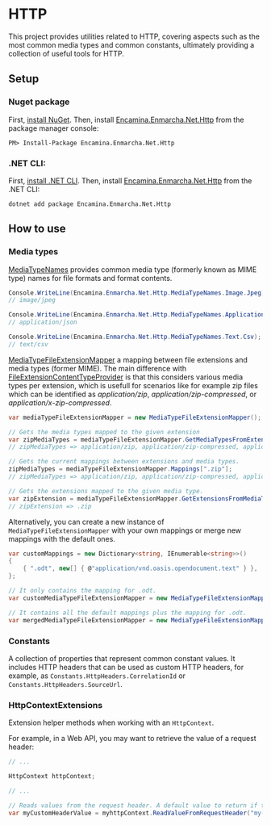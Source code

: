 ﻿# HTTP

This project provides utilities related to HTTP, covering aspects such as the most common media types and common constants, ultimately providing a collection of useful tools for HTTP.

## Setup

### Nuget package

First, [install NuGet](http://docs.nuget.org/docs/start-here/installing-nuget). Then, install [Encamina.Enmarcha.Net.Http](https://www.nuget.org/packages/Encamina.Enmarcha.Net.Http) from the package manager console:

    PM> Install-Package Encamina.Enmarcha.Net.Http

### .NET CLI:

First, [install .NET CLI](https://learn.microsoft.com/en-us/dotnet/core/tools/). Then, install [Encamina.Enmarcha.Net.Http](https://www.nuget.org/packages/Encamina.Enmarcha.Net.Http) from the .NET CLI:

    dotnet add package Encamina.Enmarcha.Net.Http

## How to use

### Media types

[MediaTypeNames](./MediaTypeNames.cs) provides common media type (formerly known as MIME type) names for file formats and format contents.

```csharp
Console.WriteLine(Encamina.Enmarcha.Net.Http.MediaTypeNames.Image.Jpeg);
// image/jpeg

Console.WriteLine(Encamina.Enmarcha.Net.Http.MediaTypeNames.Application.Json);
// application/json

Console.WriteLine(Encamina.Enmarcha.Net.Http.MediaTypeNames.Text.Csv);
// text/csv

```

[MediaTypeFileExtensionMapper](./MediaTypeFileExtensionMapper.cs) a mapping between file extensions and media types (former MIME). The main difference with [FileExtensionContentTypeProvider](https://github.com/dotnet/aspnetcore/blob/main/src/Middleware/StaticFiles/src/FileExtensionContentTypeProvider.cs) is that this considers various media types per extension, which is usefull for scenarios like for example zip files which can be identified as _application/zip_, _application/zip-compressed_, or _application/x-zip-compressed_.


```csharp
var mediaTypeFileExtensionMapper = new MediaTypeFileExtensionMapper();

// Gets the media types mapped to the given extension
var zipMediaTypes = mediaTypeFileExtensionMapper.GetMediaTypesFromExtension(".zip");
// zipMediaTypes => application/zip, application/zip-compressed, application/x-zip-compressed

// Gets the current mappings between extensions and media types.
zipMediaTypes = mediaTypeFileExtensionMapper.Mappings[".zip"];
// zipMediaTypes => application/zip, application/zip-compressed, application/x-zip-compressed

// Gets the extensions mapped to the given media type.
var zipExtension = mediaTypeFileExtensionMapper.GetExtensionsFromMediaType("application/zip");
// zipExtension => .zip
```

Alternatively, you can create a new instance of `MediaTypeFileExtensionMapper` with your own mappings or merge new mappings with the default ones.

```csharp
var customMappings = new Dictionary<string, IEnumerable<string>>()
{
    { ".odt", new[] { @"application/vnd.oasis.opendocument.text" } },
};

// It only contains the mapping for .odt.
var customMediaTypeFileExtensionMapper = new MediaTypeFileExtensionMapper(customMappings);

// It contains all the default mappings plus the mapping for .odt.
var mergedMediaTypeFileExtensionMapper = new MediaTypeFileExtensionMapper(customMappings, mergeWithDefaultMappings: true);
```

### Constants

A collection of properties that represent common constant values. It includes HTTP headers that can be used as custom HTTP headers, for example, as `Constants.HttpHeaders.CorrelationId` or `Constants.HttpHeaders.SourceUrl`.

### HttpContextExtensions

Extension helper methods when working with an `HttpContext`. 

For example, in a Web API, you may want to retrieve the value of a request header:

```csharp
// ...

HttpContext httpContext;

// ...

// Reads values from the request header. A default value to return if the header is not found.
var myCustomHeaderValue = myhttpContext.ReadValueFromRequestHeader("my-custom-header", defaultValue: "no-custom-header");
```